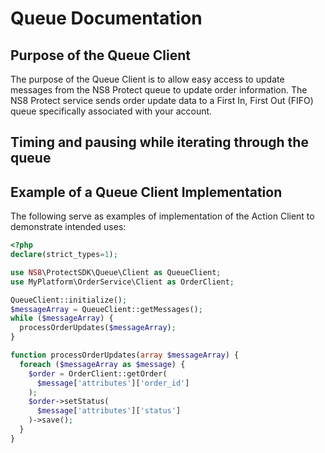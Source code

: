 # Queue Documentation

## Purpose of the Queue Client

The purpose of the Queue Client is to allow easy access to
update messages from the NS8 Protect queue to update order
information. The NS8 Protect service sends order update
data to a First In, First Out (FIFO) queue specifically
associated with your account.

## Timing and pausing while iterating through the queue

## Example of a Queue Client Implementation

The following serve as examples of implementation of the
Action Client to demonstrate intended uses:

```php
<?php
declare(strict_types=1);

use NS8\ProtectSDK\Queue\Client as QueueClient;
use MyPlatform\OrderService\Client as OrderClient;

QueueClient::initialize();
$messageArray = QueueClient::getMessages();
while ($messageArray) {
  processOrderUpdates($messageArray);
}

function processOrderUpdates(array $messageArray) {
  foreach ($messageArray as $message) {
    $order = OrderClient::getOrder(
      $message['attributes']['order_id']
    );
    $order->setStatus(
      $message['attributes']['status']
    )->save();
  }
}
```
